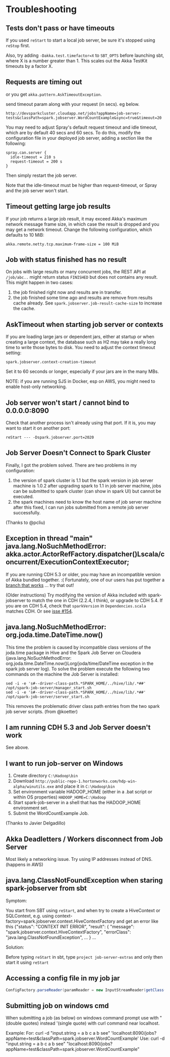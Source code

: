 # Troubleshooting

## Tests don't pass or have timeouts

If you used `reStart` to start a local job server, be sure it's stopped using `reStop` first.

Also, try adding `-Dakka.test.timefactor=X` to `SBT_OPTS` before launching sbt, where X is a number greater than 1.  This scales out the Akka TestKit timeouts by a factor X.

## Requests are timing out

or you get `akka.pattern.AskTimeoutException`.

send timeout param along with your request (in secs). eg below.

```
http://devsparkcluster.cloudapp.net/jobs?appName=job-server-tests&classPath=spark.jobserver.WordCountExample&sync=true&timeout=20
```

You may need to adjust Spray's default request timeout and idle timeout, which are by default 40 secs and 60 secs.  To do this, modify the configuration file in your deployed job server, adding a section like the following:

```
spray.can.server {
  idle-timeout = 210 s
  request-timeout = 200 s
}
```

Then simply restart the job server.

Note that the idle-timeout must be higher than request-timeout, or Spray and the job server won't start.

## Timeout getting large job results

If your job returns a large job result, it may exceed Akka's maximum network message frame size, in which case the result is dropped and you may get a network timeout.  Change the following configuration, which defaults to 10 MiB:

    akka.remote.netty.tcp.maximum-frame-size = 100 MiB

## Job with status finished has no result

On jobs with large results or many concurrent jobs, the REST API at `/job/abc..` might return status `FINISHED` but does not contains any result. This might happen in two cases:

1. the job finished right now and results are in transfer.
2. the job finished some time ago and results are remove from results cache already. See `spark.jobserver.job-result-cache-size` to increase the cache.


## AskTimeout when starting job server or contexts

If you are loading large jars or dependent jars, either at startup or when creating a large context, the database such as H2 may take a really long time to write those bytes to disk.  You need to adjust the context timeout setting:

    spark.jobserver.context-creation-timeout

Set it to 60 seconds or longer, especially if your jars are in the many MBs.

NOTE: if you are running SJS in Docker, esp on AWS, you might need to enable host-only networking.

## Job server won't start / cannot bind to 0.0.0.0:8090

Check that another process isn't already using that port.  If it is, you may want to start it on another port:

    reStart --- -Dspark.jobserver.port=2020

## Job Server Doesn't Connect to Spark Cluster

Finally, I got the problem solved. There are two problems in my configuration:

1. the version of spark cluster is 1.1 but the spark version in job server machine is 1.0.2
after upgrading spark to 1.1 in job server machine, jobs can be submitted to spark cluster (can show in spark UI) but cannot be executed.
2. the spark machines need to know the host name of job server machine
after this fixed, I can run jobs submitted from a remote job server successfully.

(Thanks to @pcliu)

## Exception in thread "main" java.lang.NoSuchMethodError: akka.actor.ActorRefFactory.dispatcher()Lscala/concurrent/ExecutionContextExecutor;

If you are running CDH 5.3 or older, you may have an incompatible version of Akka bundled together.  :(  Fortunately, one of our users has put together a [branch that works](https://github.com/bjoernlohrmann/spark-jobserver/tree/cdh-5.3) ... try that out!

(Older instructions) Try modifying the version of Akka included with spark-jobserver to match the one in CDH (2.2.4, I think), or upgrade to CDH 5.4.   If you are on CDH 5.4, check that `sparkVersion` in `Dependencies.scala` matches CDH.  Or see [isse #154](https://github.com/spark-jobserver/spark-jobserver/issues/154).

## java.lang.NoSuchMethodError: org.joda.time.DateTime.now()

This time the problem is caused by incompatible class versions of the joda.time package in Hive and the Spark Job Server on Cloudera (java.lang.NoSuchMethodError: org.joda.time.DateTime.now()Lorg/joda/time/DateTime exception in the spark job server log). To solve the problem execute the following two commands on the machine the Job Server is installed:

    sed -i -e 's#--driver-class-path.*SPARK_HOME/../hive/lib/.*##' /opt/spark-job-server/manager_start.sh
    sed -i -e 's#--driver-class-path.*SPARK_HOME/../hive/lib/.*##' /opt/spark-job-server/server_start.sh  

This removes the problematic driver class path entries from the two spark job server scripts.  (from @koetter)

## I am running CDH 5.3 and Job Server doesn't work

See above.

## I want to run job-server on Windows

1. Create directory `C:\Hadoop\bin`
2. Download `http://public-repo-1.hortonworks.com/hdp-win-alpha/winutils.exe` and place it in `C:\Hadoop\bin`
3. Set environment variable HADOOP_HOME (either in a .bat script or within OS properties)  `HADOOP_HOME=C:\Hadoop`
4. Start spark-job-server in a shell that has the HADOOP_HOME environment set.
5. Submit the WordCountExample Job.

(Thanks to Javier Delgadillo)

## Akka Deadletters / Workers disconnect from Job Server

Most likely a networking issue. Try using IP addresses instead of DNS.  (happens in AWS)

## java.lang.ClassNotFoundException when staring spark-jobserver from sbt

Symptom: 

You start from SBT using `reStart`, and when try to create a HiveContext or SQLContext, e.g. using context-factory=spark.jobserver.context.HiveContextFactory and get an error like this 
    {"status": "CONTEXT INIT ERROR",
      "result": {
        "message": "spark.jobserver.context.HiveContextFactory",
        "errorClass": "java.lang.ClassNotFoundException",
        ...
      }
    ...
    
Solution:

Before typing `reStart` in sbt, type `project job-server-extras` and only then start it using `reStart` 

## Accessing a config file in my job jar

```scala
ConfigFactory.parseReader(paramReader = new InputStreamReader(getClass().getResourceAsStream(s"/$myPassedConfigPath"))
```
## Submitting job on windows cmd

When submitting a job (as below) on windows command prompt use with " (double quotes) instead '(single quote) with curl command near localhost.

Example:
For:
curl -d "input.string = a b c a b see" 'localhost:8090/jobs?appName=test&classPath=spark.jobserver.WordCountExample'
Use:
curl -d "input.string = a b c a b see" "localhost:8090/jobs?appName=test&classPath=spark.jobserver.WordCountExample"
